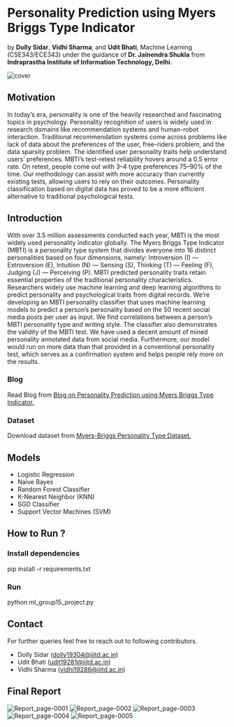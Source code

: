 # Personality Prediction using Myers Briggs Type Indicator

by **Dolly Sidar**, **Vidhi Sharma**, and **Udit Bhati**, Machine Learning (CSE343/ECE343) under the guidance of **Dr. Jainendra Shukla** from **Indraprastha Institute of Information Technology, Delhi**.

![cover](https://user-images.githubusercontent.com/66681287/154308670-adfc4868-209e-418f-a7f9-d40b0227a15d.png)


## Motivation
In today’s era, personality is one of the heavily researched and fascinating topics in psychology. Personality recognition of users is widely used in research domains like recommendation systems and human-robot interaction. Traditional recommendation systems come across problems like lack of data about the preferences of the user, free-riders problem, and the data sparsity problem. The identified user personality traits help understand users’ preferences. MBTI’s test-retest reliability hovers around a 0.5 error rate. On retest, people come out with 3–4 type preferences 75–90% of the time. Our methodology can assist with more accuracy than currently existing tests, allowing users to rely on their outcomes. Personality classification based on digital data has proved to be a more efficient alternative to traditional psychological tests.

## Introduction
With over 3.5 million assessments conducted each year, MBTI is the most widely used personality indicator globally. The Myers Briggs Type Indicator (MBTI) is a personality type system that divides everyone into 16 distinct personalities based on four dimensions, namely: Introversion (I) — Extroversion (E), Intuition (N) — Sensing (S), Thinking (T) — Feeling (F), Judging (J) — Perceiving (P). MBTI predicted personality traits retain essential properties of the traditional personality characteristics. Researchers widely use machine learning and deep learning algorithms to predict personality and psychological traits from digital records.
We’re developing an MBTI personality classifier that uses machine learning models to predict a person’s personality based on the 50 recent social media posts per user as input. We find correlations between a person’s MBTI personality type and writing style. The classifier also demonstrates the validity of the MBTI test. We have used a decent amount of mined personality annotated data from social media. Furthermore, our model would run on more data than that provided in a conventional personality test, which serves as a confirmation system and helps people rely more on the results.

### Blog
Read Blog from [Blog on Personality Prediction using Myers Briggs Type Indicator.](https://medium.com/@dolly19304/personality-prediction-using-myers-briggs-type-indicator-56888416e87c)

### Dataset
Download dataset from [Myers-Briggs Personality Type Dataset.](https://www.kaggle.com/datasnaek/mbti-type)

## Models
* Logistic Regression
* Naive Bayes 
* Random Forest Classifier
* K-Nearest Neighbor (KNN)
* SGD Classifier
* Support Vector Machines (SVM)

## How to Run ?
### Install dependencies
pip install -r requirements.txt

### Run
python ml_group15_project.py

## Contact
For further queries feel free to reach out to following contributors.
* Dolly Sidar (dolly19304@iiitd.ac.in)
* Udit Bhati (udit19281@iiitd.ac.in)
* Vidhi Sharma (vidhi19286@iiitd.ac.in)

## Final Report
![Report_page-0001](https://user-images.githubusercontent.com/66681287/154315947-d146f40f-04d5-4226-944f-6426cc9e7d97.jpg)
![Report_page-0002](https://user-images.githubusercontent.com/66681287/154316069-62bab27d-59aa-4792-8c71-94f003665982.jpg)
![Report_page-0003](https://user-images.githubusercontent.com/66681287/154316087-580c850f-d468-4994-99a2-45bf409c9cd3.jpg)
![Report_page-0004](https://user-images.githubusercontent.com/66681287/154316096-9928a2d6-256f-4ce0-ada6-1cf8abddef9d.jpg)
![Report_page-0005](https://user-images.githubusercontent.com/66681287/154316147-2f30ce67-db9a-4b91-b57b-eee87fa202a8.jpg)

